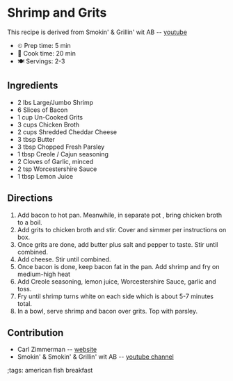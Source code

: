 # Shrimp and Grits

This recipe is derived from Smokin' & Grillin' wit AB -- [youtube](https://youtu.be/cjlDBPlTqS0)

- ⏲ Prep time: 5 min
- 🍳 Cook time: 20 min
- 🍽 Servings: 2-3

## Ingredients

- 2 lbs Large/Jumbo Shrimp
- 6 Slices of Bacon
- 1 cup Un-Cooked Grits
- 3 cups Chicken Broth
- 2 cups Shredded Cheddar Cheese
- 3 tbsp Butter
- 3 tbsp Chopped Fresh Parsley
- 1 tbsp Creole / Cajun seasoning
- 2 Cloves of Garlic, minced
- 2 tsp Worcestershire Sauce
- 1 tbsp Lemon Juice

## Directions

1. Add bacon to hot pan. Meanwhile, in separate pot , bring chicken broth to a boil.
2. Add grits to chicken broth and stir. Cover and simmer per instructions on box.
3. Once grits are done, add butter plus salt and pepper to taste. Stir until combined.
4. Add cheese. Stir until combined.
5. Once bacon is done, keep bacon fat in the pan. Add shrimp and fry on medium-high heat
6. Add Creole seasoning, lemon juice, Worcestershire Sauce, garlic and toss.
7. Fry until shrimp turns white on each side which is about 5-7 minutes total.
8. In a bowl, serve shrimp and bacon over grits. Top with parsley.

## Contribution

- Carl Zimmerman -- [website](https://codingwithcarl.com)
- Smokin' & Smokin' & Grillin' wit AB -- [youtube channel](https://www.youtube.com/channel/UC6tJ9C5SBvK6b-0cejoc4vg)

;tags: american fish breakfast
